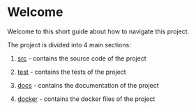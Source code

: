 # Welcome

Welcome to this short guide about how to navigate this project.

The project is divided into 4 main sections:

1. [src](./src/README.md) - contains the source code of the project

2. [test](./test/README.md) - contains the tests of the project

3. [docs](./docs/README.md) - contains the documentation of the project

4. [docker](./docker/README.md) - contains the docker files of the project